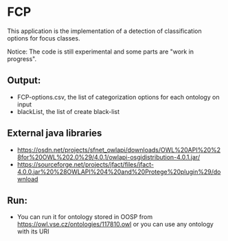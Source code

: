 # FCP
This application is the implementation of a detection of classification options for focus classes.

Notice: The code is still experimental and some parts are "work in progress".

## Output:
- FCP-options.csv, the list of categorization options for each ontology on input
- blackList, the list of create black-list

## External java libraries
- https://osdn.net/projects/sfnet_owlapi/downloads/OWL%20API%20%28for%20OWL%202.0%29/4.0.1/owlapi-osgidistribution-4.0.1.jar/
- https://sourceforge.net/projects/jfact/files/jfact-4.0.0.jar%20%28OWLAPI%204%20and%20Protege%20plugin%29/download

## Run:
- You can run it for ontology stored in OOSP from https://owl.vse.cz/ontologies/117810.owl or you can use any ontology with its URI
